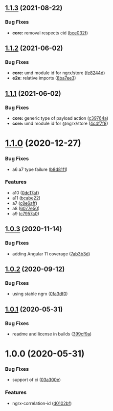 ## [1.1.3](https://github.com/satanTime/ngrx-correlation-id/compare/v1.1.2...v1.1.3) (2021-08-22)

### Bug Fixes

- **core:** removal respects cid ([bce032f](https://github.com/satanTime/ngrx-correlation-id/commit/bce032f01e763eed6c9fb474a9dceb7bb742d7b6))

## [1.1.2](https://github.com/satanTime/ngrx-correlation-id/compare/v1.1.1...v1.1.2) (2021-06-02)

### Bug Fixes

- **core:** umd module id for ngrx/store ([fe8244d](https://github.com/satanTime/ngrx-correlation-id/commit/fe8244d7fa0dd264a89a4a7b096347c7b664cb8d))
- **e2e:** relative imports ([8ba7ee3](https://github.com/satanTime/ngrx-correlation-id/commit/8ba7ee32861bd4153c599ce684eb5dd971890309))

## [1.1.1](https://github.com/satanTime/ngrx-correlation-id/compare/v1.1.0...v1.1.1) (2021-06-02)

### Bug Fixes

- **core:** generic type of payload action ([c39764a](https://github.com/satanTime/ngrx-correlation-id/commit/c39764a3e9ab8257f34faf1ff58a40055f7f6120))
- **core:** umd module id for @ngrx/store ([4c4f7f8](https://github.com/satanTime/ngrx-correlation-id/commit/4c4f7f821fde3eaf79e8ef692cb5c1468a1ea4da))

# [1.1.0](https://github.com/satanTime/ngrx-correlation-id/compare/v1.0.3...v1.1.0) (2020-12-27)

### Bug Fixes

- a6 a7 type failure ([b8d81f1](https://github.com/satanTime/ngrx-correlation-id/commit/b8d81f1ba04dcdef090a4a12c5b320525dbc3cd8))

### Features

- a10 ([0dc17af](https://github.com/satanTime/ngrx-correlation-id/commit/0dc17afbe60d11cdd393fee96e4e508c84344955))
- a11 ([bcabe22](https://github.com/satanTime/ngrx-correlation-id/commit/bcabe2265edaa16ba10ad77c75fa82d1dbeefd19))
- a7 ([c8e6aff](https://github.com/satanTime/ngrx-correlation-id/commit/c8e6affb4e874ef26c345d5745e08a88e6f4a5db))
- a8 ([6077e50](https://github.com/satanTime/ngrx-correlation-id/commit/6077e508aebac64f00335ef31b25a74fd97c9e49))
- a9 ([c7957a0](https://github.com/satanTime/ngrx-correlation-id/commit/c7957a0f98c1993a172b4c184646483d3369c5f2))

## [1.0.3](https://github.com/satanTime/ngrx-correlation-id/compare/v1.0.2...v1.0.3) (2020-11-14)

### Bug Fixes

- adding Angular 11 coverage ([7ab3b3d](https://github.com/satanTime/ngrx-correlation-id/commit/7ab3b3d1a37d051ddad55ffc1f0e724a750413ef))

## [1.0.2](https://github.com/satanTime/ngrx-correlation-id/compare/v1.0.1...v1.0.2) (2020-09-12)

### Bug Fixes

- using stable ngrx ([0fa3df0](https://github.com/satanTime/ngrx-correlation-id/commit/0fa3df03d4e1cd2856ad625e8cb69984d449248d))

## [1.0.1](https://github.com/satanTime/ngrx-correlation-id/compare/v1.0.0...v1.0.1) (2020-05-31)

### Bug Fixes

- readme and license in builds ([399cf9a](https://github.com/satanTime/ngrx-correlation-id/commit/399cf9a8423c765a7feafb63f1300be9497c0f4d))

# 1.0.0 (2020-05-31)

### Bug Fixes

- support of ci ([03a300e](https://github.com/satanTime/ngrx-correlation-id/commit/03a300e006b379455e3e98b1f7062ef7ecb8df00))

### Features

- ngrx-correlation-id ([d0102bf](https://github.com/satanTime/ngrx-correlation-id/commit/d0102bff07796c5a2ba3be4f4f248a97991857c6))
